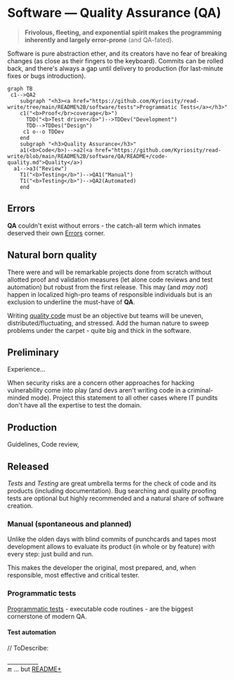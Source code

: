 # Software &mdash; Quality Assurance (QA)

> **Frivolous, fleeting, and exponential spirit makes the programming inherently and largely error-prone** (and QA-fated). 

Software is pure abstraction ether, and its creators have no fear of breaking changes (as close as their fingers to the keyboard). Commits can be rolled back, and there's always a gap until delivery to production (for last-minute fixes or bugs introduction).

```mermaid
graph TB
 c1-->QA2
    subgraph "<h3><a href="https://github.com/Kyriosity/read-write/tree/main/README%2B/software/tests">Programmatic Tests</a></h3>"
    c1("<b>Proof</br>coverage</b>")
      TDD("<b>Test driven</b>")-->TDDev("Development")
      TDD-->TDDes("Design")
     c1 o--o TDDev
    end
    subgraph "<h3>Quality Assurance</h3>"
    a1(<b>Code</b>)-->a2(<a href="https://github.com/Kyriosity/read-write/blob/main/README%2B/software/QA/README+/code-quality.md">Quality</a>)
  a1-->a3("Review")
    T1("<b>Testing</b>")-->QA1("Manual")
    T1("<b>Testing</b>")-->QA2(Automated)
    end
```

## Errors

**QA** couldn't exist without errors - the catch-all term which inmates deserved their own [Errors](README+/errors/) corner.

## Natural born quality

There were and will be remarkable projects done from scratch without allotted proof and validation measures (let alone code reviews and test automation) but robust from the first release. 
This may (and _may not_) happen in localized high-pro teams of responsible individuals but is an exclusion to underline the must-have of __QA__.

Writing [quality code](README+/code-quality.md) must be an objective but teams will be uneven, distributed/fluctuating, and stressed. Add the human nature to sweep problems under the carpet - quite big and thick in the software.

## Preliminary

Experience... 

When security risks are a concern other approaches for hacking vulnerability come into play (and devs aren't writing code in a criminal-minded mode).
Project this statement to all other cases where IT pundits don't have all the expertise to test the domain.

## Production

Guidelines, Code review, 

## Released

_Tests_ and _Testing_ are great umbrella terms for the check of code and its products (including documentation). Bug searching and quality proofing tests are optional but highly recommended and a natural share of software creation. 

### Manual (spontaneous and planned)

Unlike the olden days with blind commits of punchcards and tapes most development allows to evaluate its product (in whole or by feature) with every step: just build and run.

This makes the developer the original, most prepared, and, when responsible, most effective and critical tester.

### Programmatic tests

[Programmatic tests](../tests) - executable code routines - are the biggest cornerstone of modern QA.

#### Test automation

// ToDescribe:

\___________\
:end: ... but [README+](README+)
